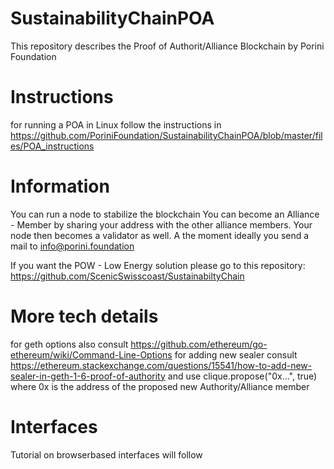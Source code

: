 # SustainabilityChainPOA
This repository describes the Proof of Authorit/Alliance Blockchain by Porini Foundation 

# Instructions
for running a POA in Linux follow the instructions in https://github.com/PoriniFoundation/SustainabilityChainPOA/blob/master/files/POA_instructions

# Information

You can run a node to stabilize the blockchain 
You can become an Alliance - Member by sharing your address with the other alliance members. Your node then becomes a validator as well.
A the moment ideally you send a mail to info@porini.foundation

If you want the POW - Low Energy solution please go to this repository: https://github.com/ScenicSwisscoast/SustainabiltyChain

# More tech details

for geth options also consult https://github.com/ethereum/go-ethereum/wiki/Command-Line-Options
for adding new sealer consult https://ethereum.stackexchange.com/questions/15541/how-to-add-new-sealer-in-geth-1-6-proof-of-authority and use clique.propose("0x...", true) where 0x is the address of the proposed new Authority/Alliance member

# Interfaces
Tutorial on browserbased interfaces will follow


